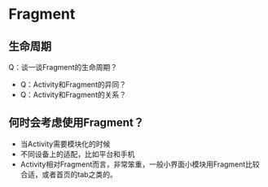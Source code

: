 # Fragment

## 生命周期

Q：谈一谈Fragment的生命周期？

* Q：Activity和Fragment的异同？
* Q：Activity和Fragment的关系？

## 何时会考虑使用Fragment？

* 当Activity需要模块化的时候
* 不同设备上的适配，比如平台和手机
* Activity相对Fragment而言，非常笨重，一般小界面小模块用Fragment比较合适，或者首页的tab之类的。

